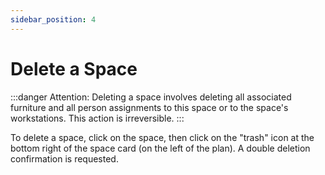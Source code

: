 ```yaml
---
sidebar_position: 4
---
```


# Delete a Space

:::danger Attention:
Deleting a space involves deleting all associated furniture and all person assignments to this space or to the space's workstations. This action is irreversible.
:::

To delete a space, click on the space, then click on the "trash" icon at the bottom right of the space card (on the left of the plan). A double deletion confirmation is requested.